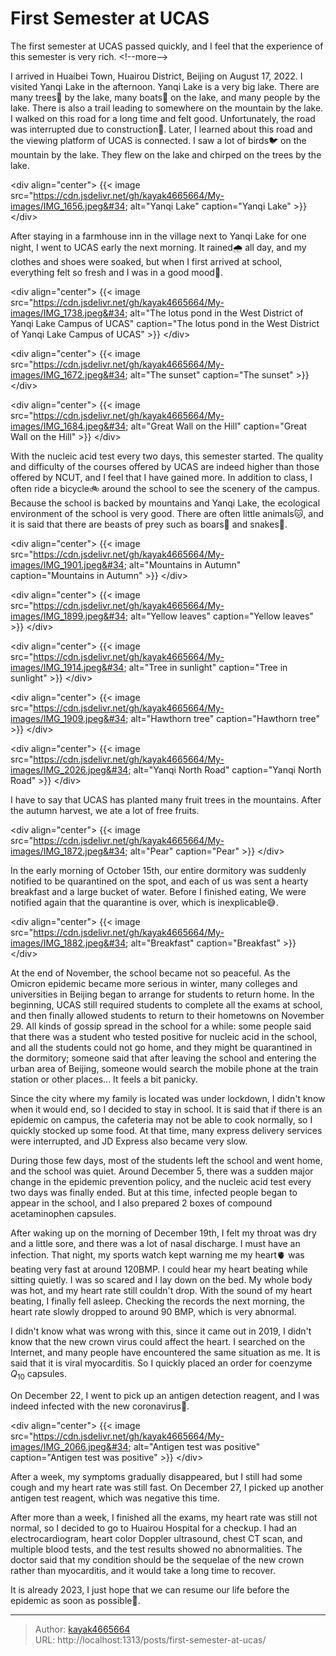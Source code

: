 # First Semester at UCAS

The first semester at UCAS passed quickly, and I feel that the experience of this semester is very rich.
&lt;!--more--&gt;

I arrived in Huaibei Town, Huairou District, Beijing on August 17, 2022. I visited Yanqi Lake in the afternoon. Yanqi Lake is a very big lake. There are many trees🌳 by the lake, many boats🛶 on the lake, and many people by the lake. There is also a trail leading to somewhere on the mountain by the lake. I walked on this road for a long time and felt good. Unfortunately, the road was interrupted due to construction🚧. Later, I learned about this road and the viewing platform of UCAS is connected. I saw a lot of birds🐦 on the mountain by the lake. They flew on the lake and chirped on the trees by the lake.

&lt;div align=&#34;center&#34;&gt;
{{&lt; image src=&#34;https://cdn.jsdelivr.net/gh/kayak4665664/My-images/IMG_1656.jpeg&#34; alt=&#34;Yanqi Lake&#34; caption=&#34;Yanqi Lake&#34; &gt;}}
&lt;/div&gt;

After staying in a farmhouse inn in the village next to Yanqi Lake for one night, I went to UCAS early the next morning. It rained🌧️ all day, and my clothes and shoes were soaked, but when I first arrived at school, everything felt so fresh and I was in a good mood🙂.

&lt;div align=&#34;center&#34;&gt;
{{&lt; image src=&#34;https://cdn.jsdelivr.net/gh/kayak4665664/My-images/IMG_1738.jpeg&#34; alt=&#34;The lotus pond in the West District of Yanqi Lake Campus of UCAS&#34; caption=&#34;The lotus pond in the West District of Yanqi Lake Campus of UCAS&#34; &gt;}}
&lt;/div&gt;

&lt;div align=&#34;center&#34;&gt;
{{&lt; image src=&#34;https://cdn.jsdelivr.net/gh/kayak4665664/My-images/IMG_1672.jpeg&#34; alt=&#34;The sunset&#34; caption=&#34;The sunset&#34; &gt;}}
&lt;/div&gt;

&lt;div align=&#34;center&#34;&gt;
{{&lt; image src=&#34;https://cdn.jsdelivr.net/gh/kayak4665664/My-images/IMG_1684.jpeg&#34; alt=&#34;Great Wall on the Hill&#34; caption=&#34;Great Wall on the Hill&#34; &gt;}}
&lt;/div&gt;

With the nucleic acid test every two days, this semester started. The quality and difficulty of the courses offered by UCAS are indeed higher than those offered by NCUT, and I feel that I have gained more. In addition to class, I often ride a bicycle🚲 around the school to see the scenery of the campus. Because the school is backed by mountains and Yanqi Lake, the ecological environment of the school is very good. There are often little animals🐱, and it is said that there are beasts of prey such as boars🐗 and snakes🐍.

&lt;div align=&#34;center&#34;&gt;
{{&lt; image src=&#34;https://cdn.jsdelivr.net/gh/kayak4665664/My-images/IMG_1901.jpeg&#34; alt=&#34;Mountains in Autumn&#34; caption=&#34;Mountains in Autumn&#34; &gt;}}
&lt;/div&gt;

&lt;div align=&#34;center&#34;&gt;
{{&lt; image src=&#34;https://cdn.jsdelivr.net/gh/kayak4665664/My-images/IMG_1899.jpeg&#34; alt=&#34;Yellow leaves&#34; caption=&#34;Yellow leaves&#34; &gt;}}
&lt;/div&gt;

&lt;div align=&#34;center&#34;&gt;
{{&lt; image src=&#34;https://cdn.jsdelivr.net/gh/kayak4665664/My-images/IMG_1914.jpeg&#34; alt=&#34;Tree in sunlight&#34; caption=&#34;Tree in sunlight&#34; &gt;}}
&lt;/div&gt;

&lt;div align=&#34;center&#34;&gt;
{{&lt; image src=&#34;https://cdn.jsdelivr.net/gh/kayak4665664/My-images/IMG_1909.jpeg&#34; alt=&#34;Hawthorn tree&#34; caption=&#34;Hawthorn tree&#34; &gt;}}
&lt;/div&gt;

&lt;div align=&#34;center&#34;&gt;
{{&lt; image src=&#34;https://cdn.jsdelivr.net/gh/kayak4665664/My-images/IMG_2026.jpeg&#34; alt=&#34;Yanqi North Road&#34; caption=&#34;Yanqi North Road&#34; &gt;}}
&lt;/div&gt;

I have to say that UCAS has planted many fruit trees in the mountains. After the autumn harvest, we ate a lot of free fruits.

&lt;div align=&#34;center&#34;&gt;
{{&lt; image src=&#34;https://cdn.jsdelivr.net/gh/kayak4665664/My-images/IMG_1872.jpeg&#34; alt=&#34;Pear&#34; caption=&#34;Pear&#34; &gt;}}
&lt;/div&gt;

In the early morning of October 15th, our entire dormitory was suddenly notified to be quarantined on the spot, and each of us was sent a hearty breakfast and a large bucket of water. Before I finished eating, We were notified again that the quarantine is over, which is inexplicable😅.

&lt;div align=&#34;center&#34;&gt;
{{&lt; image src=&#34;https://cdn.jsdelivr.net/gh/kayak4665664/My-images/IMG_1882.jpeg&#34; alt=&#34;Breakfast&#34; caption=&#34;Breakfast&#34; &gt;}}
&lt;/div&gt;

At the end of November, the school became not so peaceful. As the Omicron epidemic became more serious in winter, many colleges and universities in Beijing began to arrange for students to return home. In the beginning, UCAS still required students to complete all the exams at school, and then finally allowed students to return to their hometowns on November 29. All kinds of gossip spread in the school for a while: some people said that there was a student who tested positive for nucleic acid in the school, and all the students could not go home, and they might be quarantined in the dormitory; someone said that after leaving the school and entering the urban area of Beijing, someone would search the mobile phone at the train station or other places... It feels a bit panicky.

Since the city where my family is located was under lockdown, I didn&#39;t know when it would end, so I decided to stay in school. It is said that if there is an epidemic on campus, the cafeteria may not be able to cook normally, so I quickly stocked up some food. At that time, many express delivery services were interrupted, and JD Express also became very slow.

During those few days, most of the students left the school and went home, and the school was quiet. Around December 5, there was a sudden major change in the epidemic prevention policy, and the nucleic acid test every two days was finally ended. But at this time, infected people began to appear in the school, and I also prepared 2 boxes of compound acetaminophen capsules.

After waking up on the morning of December 19th, I felt my throat was dry and a little sore, and there was a lot of nasal discharge. I must have an infection. That night, my sports watch kept warning me my heart🫀 was beating very fast at around 120BMP. I could hear my heart beating while sitting quietly. I was so scared and I lay down on the bed. My whole body was hot, and my heart rate still couldn&#39;t drop. With the sound of my heart beating, I finally fell asleep. Checking the records the next morning, the heart rate slowly dropped to around 90 BMP, which is very abnormal.

I didn&#39;t know what was wrong with this, since it came out in 2019, I didn&#39;t know that the new crown virus could affect the heart. I searched on the Internet, and many people have encountered the same situation as me. It is said that it is viral myocarditis. So I quickly placed an order for coenzyme $Q_{10}$ capsules.

On December 22, I went to pick up an antigen detection reagent, and I was indeed infected with the new coronavirus🦠.

&lt;div align=&#34;center&#34;&gt;
{{&lt; image src=&#34;https://cdn.jsdelivr.net/gh/kayak4665664/My-images/IMG_2066.jpeg&#34; alt=&#34;Antigen test was positive&#34; caption=&#34;Antigen test was positive&#34; &gt;}}
&lt;/div&gt;

After a week, my symptoms gradually disappeared, but I still had some cough and my heart rate was still fast. On December 27, I picked up another antigen test reagent, which was negative this time.

After more than a week, I finished all the exams, my heart rate was still not normal, so I decided to go to Huairou Hospital for a checkup. I had an electrocardiogram, heart color Doppler ultrasound, chest CT scan, and multiple blood tests, and the test results showed no abnormalities. The doctor said that my condition should be the sequelae of the new crown rather than myocarditis, and it would take a long time to recover.

It is already 2023, I just hope that we can resume our life before the epidemic as soon as possible🙏.

---

> Author: [kayak4665664](https://github.com/kayak4665664)  
> URL: http://localhost:1313/posts/first-semester-at-ucas/  

